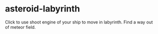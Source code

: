 # asteroid-labyrinth
Click to use shoot engine of your ship to move in labyrinth. Find a way out of meteor field.
